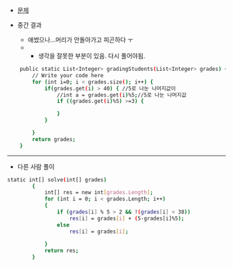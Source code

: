 - [문제](https://www.hackerrank.com/challenges/grading/problem)

- 중간 결과 
  - 애썼으나...머리가 안돌아가고 피곤하다 ㅜ 
  - + 생각을 잘못한 부분이 있음. 다시 풀어야됨.
```sh
    public static List<Integer> gradingStudents(List<Integer> grades) {
        // Write your code here
        for (int i=0; i < grades.size(); i++) {
            if(grades.get(i) > 40) { //5로 나눈 나머지값이
                //int a = grades.get(i)%5;//5로 나눈 나머지값
                if ((grades.get(i)%5) >=3) {

                }
            }

        }
        return grades;
    }
``` 

---------
- 다른 사람 풀이
```sh
static int[] solve(int[] grades)
        {            
            int[] res = new int[grades.Length];
            for (int i = 0; i < grades.Length; i++)
            {
                if (grades[i] % 5 > 2 && !(grades[i] < 38))              
                    res[i] = grades[i] + (5-grades[i]%5);                               
                else               
                    res[i] = grades[i];
               
            }
            return res;
        }
```

